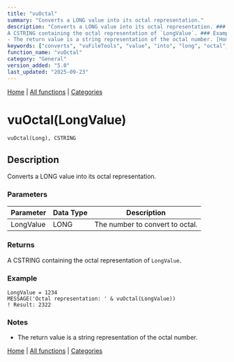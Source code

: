 ```yaml
---
title: "vuOctal"
summary: "Converts a LONG value into its octal representation."
description: "Converts a LONG value into its octal representation. ### Parameters ### Returns
A CSTRING containing the octal representation of `LongValue`. ### Example ### Notes
- The return value is a string representation of the octal number. [Home](../index.md) | [All functions](index.md) | [Categories](../categories/index.md)"
keywords: ["converts", "vuFileTools", "value", "into", "long", "octal", "representation", "general", "Clarion", "vuoctal", "Windows"]
function_name: "vuOctal"
category: "General"
version_added: "5.0"
last_updated: "2025-09-23"
---
```


[Home](../index.md) | [All functions](index.md) | [Categories](../categories/index.md)

# vuOctal(LongValue)

```Prototype
vuOctal(Long), CSTRING
```


## Description
Converts a LONG value into its octal representation.

### Parameters

| Parameter | Data Type | Description                        |
|-----------|-----------|------------------------------------|
| LongValue | LONG      | The number to convert to octal.    |

### Returns
A CSTRING containing the octal representation of `LongValue`.

### Example

```Clarion
LongValue = 1234
MESSAGE('Octal representation: ' & vuOctal(LongValue))
! Result: 2322
```

### Notes
- The return value is a string representation of the octal number.

[Home](../index.md) | [All functions](index.md) | [Categories](../categories/index.md)
